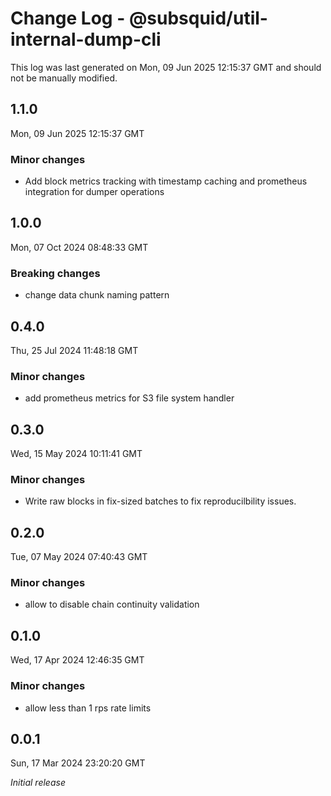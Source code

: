 # Change Log - @subsquid/util-internal-dump-cli

This log was last generated on Mon, 09 Jun 2025 12:15:37 GMT and should not be manually modified.

## 1.1.0
Mon, 09 Jun 2025 12:15:37 GMT

### Minor changes

- Add block metrics tracking with timestamp caching and prometheus integration for dumper operations

## 1.0.0
Mon, 07 Oct 2024 08:48:33 GMT

### Breaking changes

- change data chunk naming pattern

## 0.4.0
Thu, 25 Jul 2024 11:48:18 GMT

### Minor changes

- add prometheus metrics for S3 file system handler

## 0.3.0
Wed, 15 May 2024 10:11:41 GMT

### Minor changes

- Write raw blocks in fix-sized batches to fix reproducilbility issues.

## 0.2.0
Tue, 07 May 2024 07:40:43 GMT

### Minor changes

- allow to disable chain continuity validation

## 0.1.0
Wed, 17 Apr 2024 12:46:35 GMT

### Minor changes

- allow less than 1 rps rate limits

## 0.0.1
Sun, 17 Mar 2024 23:20:20 GMT

_Initial release_

